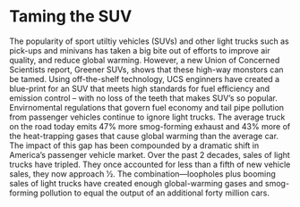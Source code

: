 # Taming the SUV
The popularity of sport utiltiy vehicles (SUVs) and other light trucks such as pick-ups and minivans has taken a big bite out of efforts to improve air quality, and reduce global warming. 
However, a new Union of Concerned Scientists report, Greener SUVs, shows that these high-way monstors can be tamed. 
Using off-the-shelf technology, UCS enginners have created a blue-print for an SUV that meets high standards for fuel efficiency and emission control – with no loss of the teeth that makes SUV’s so popular.
Envirnomental regulations that govern fuel economy and tail pipe pollution from passenger vehicles continue to ignore light trucks. The average truck on the road today emits 47% more smog-forming exhaust and 43% more of the heat-trapping gases that cause global warming than the average car. The impact of this gap has been compounded by a dramatic shift in America’s passenger vehicle market. 
Over the past 2 decades, sales of light trucks have tripled. They once accounted for less than a fifth of new vehicle sales, they now approach 1⁄2. The combination—loopholes plus booming sales of light trucks have created enough global-warming gases and smog-forming pollution to equal the output of an additional forty million cars.